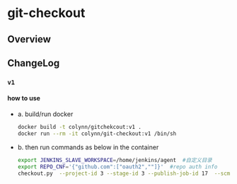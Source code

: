 # git-checkout

## Overview

## ChangeLog

### `v1`

#### how to use

- a. build/run docker

    ```sh
    docker build -t colynn/gitchekcout:v1 .
    docker run --rm -it colynn/git-checkout:v1 /bin/sh
    ```

- b. then run commands as below in the container

    ```sh
    export JENKINS_SLAVE_WORKSPACE=/home/jenkins/agent  #自定义目录
    export REPO_CNF='{"github.com":["oauth2",""]}'  #repo auth info
    checkout.py  --project-id 3 --stage-id 3 --publish-job-id 17  --scm-app-id 3 --app-name golang-app-demo --branch-url https://github.com/go-atomci/golang-app-demo.git --vcs-type git --build-path /  --branch-name main
    ```
